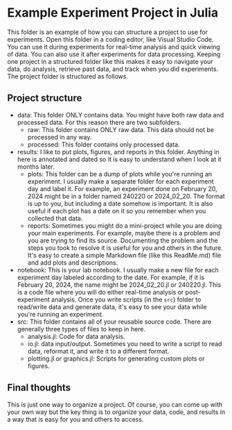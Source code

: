 # Example Experiment Project in Julia

This folder is an example of how you can structure a project to use for experiments.
Open this folder in a coding editor, like Visual Studio Code.
You can use it during experiments for real-time analysis and quick viewing of data.
You can also use it after experiments for data processing.
Keeping one project in a structured folder like this makes it easy to navigate your data, do analysis, retrieve past data, and track when you did experiments.
The project folder is structured as follows.


## Project structure

- data: This folder ONLY contains data. You might have both raw data and processed data. For this reason there are two subfolders.
    - raw: This folder contains ONLY raw data. This data should not be processed in any way.
    - processed: This folder contains only processed data.
- results: I like to put plots, figures, and reports in this folder. Anything in here is annotated and dated so it is easy to understand when I look at it months later.
    - plots: This folder can be a dump of plots while you're running an experiment. I usually make a separate folder for each experiment day and label it. For example, an experiment done on February 20, 2024 might be in a folder named 240220 or 2024_02_20. The format is up to you, but including a date somehow is important. It is also useful if each plot has a date on it so you remember when you collected that data.
    - reports: Sometimes you might do a mini-project while you are doing your main experiments. For example, maybe there is a problem and you are trying to find its source. Documenting the problem and the steps you took to resolve it is useful for you and others in the future. It's easy to create a simple Markdown file (like this ReadMe.md) file and add plots and descriptions.
- notebook: This is your lab notebook. I usually make a new file for each experiment day labeled according to the date. For example, if it is February 20, 2024, the name might be 2024_02_20.jl or 240220.jl.
This is a code file where you will do either real-time analysis or post-experiment analysis. Once you write scripts (in the `src`) folder to read/write data and generate data, it's easy to see your data while you're running an experiment. 
- src: This folder contains all of your reusable source code. There are generally three types of files to keep in here.
    - analysis.jl: Code for data analysis.
    - io.jl: data input/output. Sometimes you need to write a script to read data, reformat it, and write it to a different format.
    - plotting.jl or graphics.jl: Scripts for generating custom plots or figures.

## Final thoughts

This is just one way to organize a project.
Of course, you can come up with your own way but the key thing is to organize your data, code, and results in a way that is easy for you and others to access.